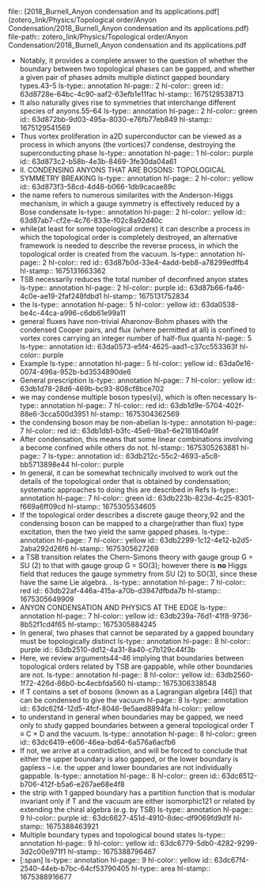 file:: [2018_Burnell_Anyon condensation and its applications.pdf](zotero_link/Physics/Topological order/Anyon Condensation/2018_Burnell_Anyon condensation and its applications.pdf)
file-path:: zotero_link/Physics/Topological order/Anyon Condensation/2018_Burnell_Anyon condensation and its applications.pdf

- Notably, it provides a complete answer to the question of whether the boundary between two topological phases can be gapped, and whether a given pair of phases admits multiple distinct gapped boundary types.43–5
  ls-type:: annotation
  hl-page:: 2
  hl-color:: green
  id:: 63d8728e-64bc-4c90-aaf2-63efb1e11fac
  hl-stamp:: 1675129538713
- It also naturally gives rise to symmetries that interchange different species of anyons.55–64 
  ls-type:: annotation
  hl-page:: 2
  hl-color:: green
  id:: 63d872bb-9d03-495a-8030-e76fb77eb849
  hl-stamp:: 1675129541569
- Thus vortex proliferation in a2D superconductor can be viewed as a process in which anyons (the vortices)7 condense, destroying the superconducting phase
  ls-type:: annotation
  hl-page:: 1
  hl-color:: purple
  id:: 63d873c2-b58b-4e3b-8469-3fe30da04a61
- II. CONDENSING ANYONS THAT ARE BOSONS: TOPOLOGICAL SYMMETRY BREAKING
  ls-type:: annotation
  hl-page:: 2
  hl-color:: yellow
  id:: 63d873f3-58cd-4d48-b066-1db9cacae89c
- the name refers to numerous similarites with the Anderson-Higgs mechanism, in which a gauge symmetry is effectively reduced by a Bose condensate
  ls-type:: annotation
  hl-page:: 2
  hl-color:: yellow
  id:: 63d87ab7-cf2e-4c76-833e-f02c8a92d40c
- while(at least for some topological orders) it can describe a process in which the topological order is completely destroyed, an alternative framework is needed to describe the reverse process, in which the topological order is created from the vacuum.
  ls-type:: annotation
  hl-page:: 2
  hl-color:: red
  id:: 63d87b0d-33e4-4add-beb8-a78299edffb4
  hl-stamp:: 1675131663362
- TSB necessarily reduces the total number of deconfined anyon states
  ls-type:: annotation
  hl-page:: 2
  hl-color:: purple
  id:: 63d87b66-fa46-4c0e-ae19-2faf248fdbd1
  hl-stamp:: 1675131752834
- the
  ls-type:: annotation
  hl-page:: 5
  hl-color:: yellow
  id:: 63da0538-be4c-44ca-a996-c6db61e99a11
- general fluxes have non-trivial Aharonov-Bohm phases with the condensed Cooper pairs, and flux (where permitted at all) is confined to vortex cores carrying an integer number of half-flux quanta
  hl-page:: 5
  ls-type:: annotation
  id:: 63da0573-e5f4-4625-aad1-c37cc553363f
  hl-color:: purple
- Example
  ls-type:: annotation
  hl-page:: 5
  hl-color:: yellow
  id:: 63da0e16-0074-496a-952b-bd3534890de6
- General prescription
  ls-type:: annotation
  hl-page:: 7
  hl-color:: yellow
  id:: 63db1d78-28d6-469b-bc93-808cf8bce702
- we may condense multiple boson types{γi}, which is often necessary
  ls-type:: annotation
  hl-page:: 7
  hl-color:: red
  id:: 63db1d9e-5704-402f-88e6-3cca500d3951
  hl-stamp:: 1675304362569
- the condensing boson may be non-abelian
  ls-type:: annotation
  hl-page:: 7
  hl-color:: red
  id:: 63db1db1-b3fc-45e6-9ba1-6e2181840a9f
- After condensation, this means that some linear combinations involving a become confined while others do not.
  hl-stamp:: 1675305263881
  hl-page:: 7
  ls-type:: annotation
  id:: 63db212c-55c2-4693-a5c8-bb5713898e44
  hl-color:: purple
- In general, it can be somewhat technically involved to work out the details of the topological order that is obtained by condensation; systematic approaches to doing this are described in Refs
  ls-type:: annotation
  hl-page:: 7
  hl-color:: green
  id:: 63db223b-823d-4c25-8301-f669a6ff09cd
  hl-stamp:: 1675305534605
- If the topological order describes a discrete gauge theory,92 and the condensing boson can be mapped to a charge(rather than flux) type excitation, then the two yield the same gapped phases.
  ls-type:: annotation
  hl-page:: 7
  hl-color:: yellow
  id:: 63db2299-1c12-4e12-b2d5-2aba292d26f6
  hl-stamp:: 1675305627269
- a TSB transition relates the Chern-Simons theory with gauge group G = SU (2) to that with gauge group G = SO(3); however there is **no** Higgs field that reduces the gauge symmetry from SU (2) to SO(3), since these have the same Lie algebra. .
  ls-type:: annotation
  hl-page:: 7
  hl-color:: red
  id:: 63db22af-446a-415a-a70b-d3947dfbda7b
  hl-stamp:: 1675305649909
- ANYON CONDENSATION AND PHYSICS AT THE EDGE
  ls-type:: annotation
  hl-page:: 7
  hl-color:: yellow
  id:: 63db239a-76d1-41f8-9736-8b52f1cd4f65
  hl-stamp:: 1675305884245
- In general, two phases that cannot be separated by a gapped boundary must be topologically distinct
  ls-type:: annotation
  hl-page:: 8
  hl-color:: purple
  id:: 63db2510-dd12-4a31-8a40-c7b129c44f3b
- Here, we review arguments44–46 implying that boundaries between topological orders related by TSB are gappable, while other boundaries are not.
  ls-type:: annotation
  hl-page:: 8
  hl-color:: yellow
  id:: 63db2560-1f72-426d-86b0-bc4ecbfda560
  hl-stamp:: 1675306338548
- if T contains a set of bosons (known as a Lagrangian algebra [46]) that can be condensed to give the vacuum
  hl-page:: 8
  ls-type:: annotation
  id:: 63dc62f4-12d5-4fcf-8046-9e5aed8894fa
  hl-color:: yellow
- to understand in general when boundaries may be gapped, we need only to study gapped boundaries between a general topological order T ≡ C × D and the vacuum.
  ls-type:: annotation
  hl-page:: 8
  hl-color:: green
  id:: 63dc6419-e606-46ea-bd64-6a576a6acfb6
- If not, we arrive at a contradiction, and will be forced to conclude that either the upper boundary is also gapped, or the lower boundary is gapless – i.e. the upper and lower boundaries are not individually gappable.
  ls-type:: annotation
  hl-page:: 8
  hl-color:: green
  id:: 63dc6512-b706-412f-b5a6-e267ae68e4f8
- the strip with 1 gapped boundary has a partition function that is modular invariant only if T and the vacuum are either isomorphic121 or related by extending the chiral algebra (e.g. by TSB)
  ls-type:: annotation
  hl-page:: 9
  hl-color:: purple
  id:: 63dc6627-451d-4910-8dec-df9069fd9d1f
  hl-stamp:: 1675388463921
- Multiple boundary types and topological bound states
  ls-type:: annotation
  hl-page:: 9
  hl-color:: yellow
  id:: 63dc6779-5db0-4282-9299-3d2c00e971f1
  hl-stamp:: 1675388796467
- [:span]
  ls-type:: annotation
  hl-page:: 9
  hl-color:: yellow
  id:: 63dc67f4-2540-44eb-b7bc-64cf53790405
  hl-type:: area
  hl-stamp:: 1675388916677